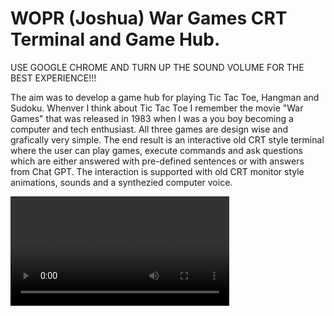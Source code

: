 # WOPR (Joshua) War Games CRT Terminal and Game Hub.

USE GOOGLE CHROME AND TURN UP THE SOUND VOLUME FOR THE BEST EXPERIENCE!!!

The aim was to develop a game hub for playing Tic Tac Toe, Hangman and Sudoku. Whenver I think about Tic Tac Toe I remember the movie "War Games" that was released in 1983 when I was a you boy becoming a computer and tech enthusiast. All three games are design wise and grafically very simple. 
The end result is an interactive old CRT style terminal where the user can play games, execute commands and ask questions which are either answered with pre-defined sentences or with answers from Chat GPT. The interaction is supported with old CRT monitor style animations, sounds and a synthezied computer voice.

<video src="/public/assets/screenshots/example.m4v" width=350 />

## Design Ideas and Flow of User Interactions

War Games Movie:
In the movie WOPR (Joshua) is a game computer developed by Prof. Falken and named after his son Joshua. The uniqueness of this game computer was that it could learn from its own mistake. WOPR was then used by the military to simulate scenarios for World War III. 
In the movie a young college student, David, hacks into WOPR using an old login (backdoor) left by Falken. Not knowing that WOPR is now part of the norad military defence program, he starts the game "Global Thermonuclear War". The game computer simulates World War III on the real systems of Norad and with real nuclear war heads it is connected to. He manages to stop WOPR when he plays Tic Tac Toe against himself learning that the game does no make any sense as there are no winners. And the only winning move is not to play because winning is the game computers primary goal. When he learns that Tic Tac Toe does not make any sense he tries every scenario of the Global Nuclear War simulation coming to the same conlusion and stops playing. The movie ends. Peace.

<table>
  <tr>
    <td><img src="/public/assets/screenshots/wg1.jpg" alt="War Games" width:350 height=280 /></td>
    <td><img src="/public/assets/screenshots/wg2.jpg" alt="War Games" width:350 height=280 /></td>
  </tr>
   <tr>
    <td><img src="/public/assets/screenshots/home.png" alt="War Games" width:300 height=250 /></td>
     <td><img src="/public/assets/screenshots/imsai.jpg" alt="War Games" width:300 height=250 /></td>
  </tr>
  <tr>
    <td><img src="/public/assets/screenshots/ttt.jpg" alt="War Games" width:300 height=250 /></td>
     <td><img src="/public/assets/screenshots/hello.png" alt="War Games" width:300 height=250 /></td>
  </tr>
 </table>

Remembering this with a touch of nostalgia, I decided to develop an old CRT style terminal similar to the one David had at his home when he connects to WOPR and interacts with it. He used an IMSAI 8080. So the monitor and cpu base were designed accordingly. In the movie WOPR speaks with a synthezized voice, I wanted to have the player of my terminal to have a similar experience. I used the Voice 'Zarvox' with a lower pitch that is present on Google Chrome and Safari as a synthetic voice out of around 140 voices. The terminal had to have some old CRT screen effects like scanlines, blue / back color text and background with blurred letters and some skew animation that distorts the screen frequently. When the user types the letters should show up with a delay one by one simulating the low processing power at the time. The retro sounds of the keyboard click also adds to the old CRT experience.

Design flow and terminal screens:
1. Dialer screen: When the web application is loaded the users sees the IMSAI monitor and cpu base. The monitor shows the dialer screen similar to the movie War Games. David let his computer call all numbers with certain area codes and to detect if a modem picks up on the other side search for the game computer of Protovision (at the end we connects to WOPR). When the user clicks a button or with the mouse, the terminal starts dialing WOPR's phone number. The dialing process is accompanied with old modem sounds and animated with a few network screens like in the movie until finally the logon screen shows up.

<img src="/public/assets/screenshots/dialer.png" alt="Dialer Screen" width:200px />

2. Logon screen: When the logon screens shows up, the user is asked for the logon. Only one word allows to pass. The same logon as in the movie. There is a hint (link) on the webpage what the logon is. After the user types in the correct logon he is welcomed by WOPR with background sound and hears his synthezized voice for the first time
.
<img src="/public/assets/screenshots/logon.png" alt="Logon Screen" width:200px />

https://youtu.be/q14OTYVKMWc

3. Game screen: when WOPR welcomes the user he asks him if he wants to play a game out of the list. Answering with 'Y' and selecting a game afterwards loads it in order to play. Exiting the game returns to the main screen, see below.

<img src="/public/assets/screenshots/games.png" alt="Games List Screen" width:200px />

4. Main screen: when the user anser 'N' (don't want to play a game) he reaches the main screen. Here he can interact with WOPR in different ways. WOPR explains him that he can ask for help to get a list of available commands. There are three different modes the user can interact with WOPR:
    4.1 Typing in a one letter word. The terminal looks through the dynamic javascript modules. If there is a module with the name of the commands, the module gets loaded dynamically. Each module must return and export either an OUTPUT value (shown as text on the terminal screen) or a default function which is executed (for more sophisticated and interactive commands) or both. As the command js modules are dynamically loaded, further commands could be added in the future. The web app is quite dynamic. The functions are mostly executed in async mode with the following command waiting until the promise of the previous command is resolved. The currently available commands are: 
        'CLEAR': deletes the text on the terminal screen
        'GAMES': shows the list of available games itself in order select one and play it
        'HELLO': WOPR says hello
        'HELP': showhs the available list of commands
        'LOGOUT': logs the user out and returns to the login screen
        'MATRIX': answer with a matrix move like statement
        'QUIT': WOPR says goodbye and the computer turns off
    4.2 Typing in 3 or more words. When the user types in 3 or more words a special command is loaded and given the word list as parameter (__sentences). This module interprets the user input as a sentence, question. 
        First it tries to match the words with a list of pre-defined questions and if succefull shows the answer. F.e. when the user types a sentence containing the words 'JOE' and 'BIDEN', the module finds a corresponding entry and shows the predefined answer.
        If there is no match in the list, the module connects to the Chat GPT API and asks Chat GPI for an answer. If successful, the answer is shown to the user and spoken out by the synthezied voice. This results in an interative conversation between WOPR and the user which is quite impressive. 
The flow through the screens is recorded in the localstorage of the browser. This way, after having loggin in, the users goes directly to the last screen when he returns to the webpage or reloads. The value of the saved screen can be reset with the button 'RESET', 'EXT. CLR' on the cpu base. By doing that, the interaction starts again on teh dialer screen. The screen flow and corresponding values stored are like this:
(E)                     (E)      (E)           (E)
Dialer -> Connecting -> Logon -> Games -> main,main-with-info
Wheres only the ones with E are accessible when the user returns and the last screen is loaded according to the value saved in localstorage.

IMSAI CPU Base
1. The 'RESET', 'EXT CLR' button on the right allows the user to delete the value of the last screen stored in localstorage and therefore to start from scratch on the dialer screen.
2. The 'RUN', 'STOP' button turns the computer on and off.
3. All other buttons: try to find out :-)

In case of any suggestions, questions or if you want to add games, please contact me (check socials on the webpage).

<img src="/public/assets/screenshots/question.png" alt="Question for WOPR" width:200px />

Games:
The games can be either played with the keyboard or the mouse. Keyboard: the user types in the numbers of the cells (Tic Tac Toe), moves the cursor to the cell and changes the number (Sudoku) or types in the letter of the word (hangman). To exit the game, he can press the 'ESC' key and 'BACKSPACE' to restart the game.
Tic-Tac-Toe: the user plays againt the WOPR AI (minimax algorithm). Who starts is choosen randomly.
Sudoku: the game has an integrated solver which shows the solution if required.
Hangman: just like any other version
Global Thermonuclear War: is not really a game, integrated just for fun. The US always looses.

<p float="left">
    <img src="/public/assets/screenshots/tictactoe.png" alt="Tic Tac Toe" width:200px />
    <img src="/public/assets/screenshots/hangman.png" alt="Hangman" width:200px />
</p>
<p float="left">
    <img src="/public/assets/screenshots/sudoku.png" alt="Sudoku" width:200px />
    <img src="/public/assets/screenshots/gtw.png" alt="Global Thermonuclear War" width:200px />
</p>

## Getting Started

These instructions will get you a copy of the project up and running on your local machine for development and testing purposes. See deployment for notes on how to deploy the project on a live system.

### Prerequisites

What things you need to install the software

```
- VSCode or other editor for development
- Command line tool 
- NodeJS installation (>= version 16)
```

### Installing

Steps to get a development env running

```
- Go the main folder of the project.
- Install the nodes module according to package.json, 'npm i'.
- Run the development environment, 'npm run dev'.
- Check the link in the browser in the output.
- Copy and paste the link into your browser (Google Chrome works best).
```

## Deployment

- Type 'npm run build' to get the package under the 'dist' folder that can be hosted as a static website.

## Built With

While developing this web app I did a lot of research and the following publications helped me a lot. Thanks to all of them.

* [VSCode](https://code.visualstudio.com) - Code editor
* [VITE](https://vitejs.dev) - Development environment. Configuration: React and Javascript
* [NodeJS](https://nodejs.org/) - Open source javascript runtine environment

## Authors

* [Alain Furter](https://github.com/alainfurter)

## License

This project is licensed under the Attribution-NonCommercial-ShareAlike 4.0 International - see the [LICENSE](LICENSE) file for details

## Acknowledgments / Credits

While developing this web app I did a lot of research and the following publications helped me a lot. Thanks to all of them.

* Screen turn on / off effects: 
https://codepen.io/lbebber/pen/XJRdrV
* Old PC design: 
https://codepen.io/DalonsoAG/pen/oGzQyo 
https://codepen.io/deluxive/details/AZeBjz
* WOPR font 
https://fontstruct.com/fontstructions/show/1854233/wopr-terminal-1
* Sounds 
https://github.com/zompiexx/wargames
* Texts 
https://github.com/abs0/wargames
https://github.com/built1n/wargames
https://github.com/BlckChainDev/WarGames
https://github.com/Gravy59/WOPR-Console
* Switch design
https://codepen.io/pluton/pen/DWwBpr







